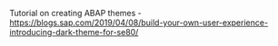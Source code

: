 Tutorial on creating ABAP themes - https://blogs.sap.com/2019/04/08/build-your-own-user-experience-introducing-dark-theme-for-se80/
